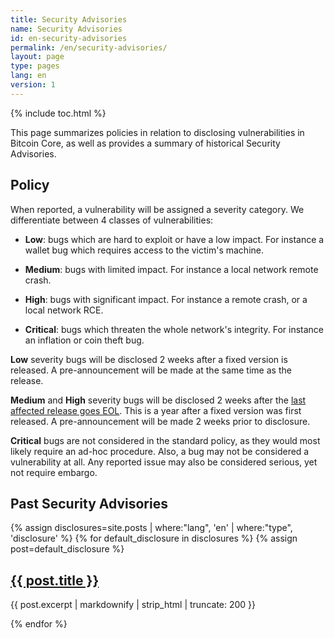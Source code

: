 ```yaml
---
title: Security Advisories
name: Security Advisories
id: en-security-advisories
permalink: /en/security-advisories/
layout: page
type: pages
lang: en
version: 1
---
```

{% include toc.html %}

This page summarizes policies in relation to disclosing vulnerabilities in Bitcoin Core,
as well as provides a summary of historical Security Advisories.

## Policy

When reported, a vulnerability will be assigned a severity category. We
differentiate between 4 classes of vulnerabilities:

* **Low**: bugs which are hard to exploit or have a low impact. For instance
  a wallet bug which requires access to the victim's machine.

* **Medium**: bugs with limited impact. For instance a local network remote crash.

* **High**: bugs with significant impact. For instance a remote crash, or a local network RCE.

* **Critical**: bugs which threaten the whole network's integrity. For instance an inflation or coin theft bug.

**Low** severity bugs will be disclosed 2 weeks after a fixed version is released.
  A pre-announcement will be made at the same time as the release.

**Medium** and **High** severity bugs will be disclosed 2 weeks after the [last
  affected release goes EOL](/en/lifecycle/). This is a year after a fixed version was first
  released. A pre-announcement will be made 2 weeks prior to disclosure.

**Critical** bugs are not considered in the standard policy, as they would most likely require an
  ad-hoc procedure. Also, a bug may not be considered a vulnerability at all. Any reported issue
  may also be considered serious, yet not require embargo.

## Past Security Advisories

{% assign disclosures=site.posts | where:"lang", 'en' | where:"type", 'disclosure' %}
{% for default_disclosure in disclosures %}
{% assign post=default_disclosure %}
  <article>
    <h2><a href="{{ post.url }}" title="{{ post.title | xml_escape }}">{{ post.title }}</a></h2>
    <p>{{ post.excerpt | markdownify | strip_html | truncate: 200 }}</p>
  </article>
{% endfor %}

